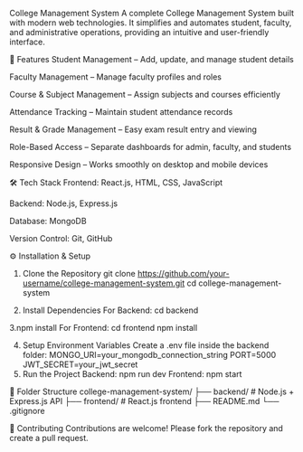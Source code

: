 College Management System
A complete College Management System built with modern web technologies. It simplifies and automates student, faculty, and administrative operations, providing an intuitive and user-friendly interface.

🚀 Features
Student Management – Add, update, and manage student details

Faculty Management – Manage faculty profiles and roles

Course & Subject Management – Assign subjects and courses efficiently

Attendance Tracking – Maintain student attendance records

Result & Grade Management – Easy exam result entry and viewing

Role-Based Access – Separate dashboards for admin, faculty, and students

Responsive Design – Works smoothly on desktop and mobile devices

🛠️ Tech Stack
Frontend: React.js, HTML, CSS, JavaScript

Backend: Node.js, Express.js

Database: MongoDB

Version Control: Git, GitHub

⚙️ Installation & Setup
1. Clone the Repository
git clone https://github.com/your-username/college-management-system.git
cd college-management-system

2. Install Dependencies
For Backend:
cd backend

3.npm install
For Frontend:
cd frontend
npm install

4. Setup Environment Variables
Create a .env file inside the backend folder:
MONGO_URI=your_mongodb_connection_string
PORT=5000
JWT_SECRET=your_jwt_secret
4. Run the Project
Backend:
npm run dev
Frontend:
npm start


📂 Folder Structure
college-management-system/
 ├── backend/       # Node.js + Express.js API
 ├── frontend/      # React.js frontend
 ├── README.md
 └── .gitignore

 
🤝 Contributing
Contributions are welcome! Please fork the repository and create a pull request.
